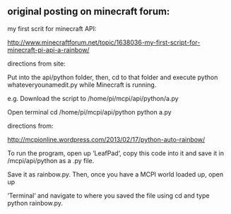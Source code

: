 original posting on minecraft forum:
------------------------------------

my first scrit for minecraft API:

http://www.minecraftforum.net/topic/1638036-my-first-script-for-minecraft-pi-api-a-rainbow/

directions from site:


Put into the api/python folder, then, cd to that folder and execute python whateveryounamedit.py while Minecraft is running.

e.g.
Download the script to /home/pi/mcpi/api/python/a.py

Open terminal
cd /home/pi/mcpi/api/python
python a.py


directions from:

http://mcpionline.wordpress.com/2013/02/17/python-auto-rainbow/

To run the program, open up ‘LeafPad‘, copy this code into it and save it in /mcpi/api/python as a .py file.

Save it as rainbow.py. Then, once you have a MCPI world loaded up, open up

‘Terminal‘ and navigate to where you saved the file using cd and type python rainbow.py. 
